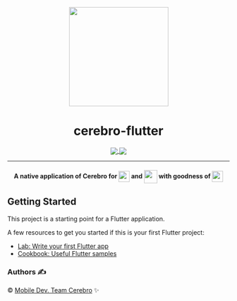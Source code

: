 <p align="center"><img src="assets/images/favicon.ico" align="center" width="225"></p>
<h1 align="center">cerebro-flutter</h1>

<p align="center">
<a href="https://travis-ci.org/cerebro-iiitv/cerebro-flutter">
    <img src="https://img.shields.io/travis/cerebro-iiitv/cerebro-flutter/master.svg?style=for-the-badge" align="center">
</a>
<a href="https://github.com/cerebro-iiitv/cerebro-flutter/issues">
    <img src="https://img.shields.io/github/issues/cerebro-iiitv/cerebro-flutter.svg?style=for-the-badge" align="center">
</a>
</p>
<hr>
<h4 align="center">A native application of Cerebro for <img src="https://upload.wikimedia.org/wikipedia/commons/thumb/d/d7/Android_robot.svg/767px-Android_robot.svg.png" width="25" align="center"> and <img src="https://img.icons8.com/color/1600/ios-logo.png" width="30" align="center"> with goodness of <img src="https://cdn-images-1.medium.com/max/1200/1*R4c8lHBHuH5qyqOtZb3h-w.png" width="25" align="center"></h4>

## Getting Started

This project is a starting point for a Flutter application.

A few resources to get you started if this is your first Flutter project:

- [Lab: Write your first Flutter app](https://flutter.io/docs/get-started/codelab)
- [Cookbook: Useful Flutter samples](https://flutter.io/docs/cookbook)

### Authors ✍️

©️ [Mobile Dev. Team Cerebro](https://github.com/orgs/cerebro-iiitv/teams/flutter-team) ✨

